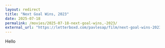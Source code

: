 ```yaml
---
layout: redirect
title: "Next Goal Wins, 2023"
date: 2025-07-18
permalink: /movies/2025-07-18-next-goal-wins,-2023/
external_url: "https://letterboxd.com/pavlesap/film/next-goal-wins-2023/"
---
```

Hello

